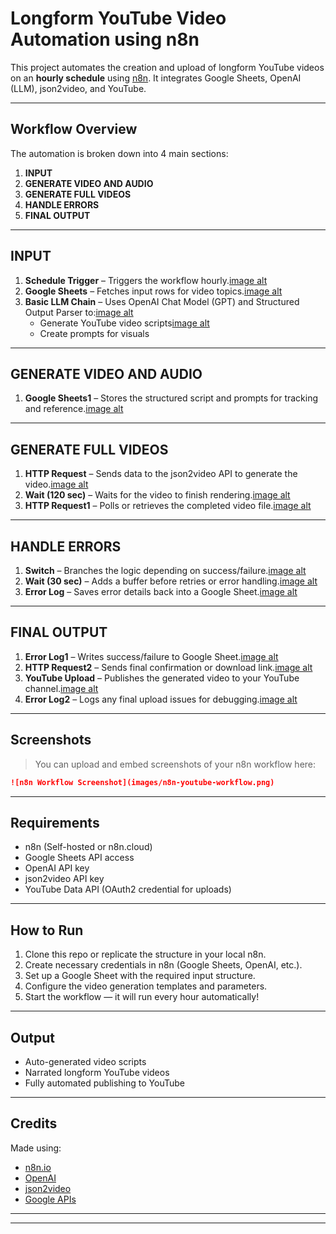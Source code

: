 #  Longform YouTube Video Automation using n8n

This project automates the creation and upload of longform YouTube videos on an **hourly schedule** using [n8n](https://n8n.io/). It integrates Google Sheets, OpenAI (LLM), json2video, and YouTube.

---

##  Workflow Overview

The automation is broken down into 4 main sections:

1. **INPUT**  
2. **GENERATE VIDEO AND AUDIO**  
3. **GENERATE FULL VIDEOS**  
4. **HANDLE ERRORS**  
5. **FINAL OUTPUT**

---

## INPUT

1. **Schedule Trigger** – Triggers the workflow hourly.[image alt](image_https://github.com/adaezeilo/youtube-ai-agent/blob/72ca42cd3bc2573c90b09bb11727189af096ba53/schedule%20trig.png)
2. **Google Sheets** – Fetches input rows for video topics.[image alt](img_https://github.com/adaezeilo/youtube-ai-agent/blob/1f84ea414ed980b1398ce59c5fd9c02d9d9f7ad5/google%20sheets.png)
3. **Basic LLM Chain** – Uses OpenAI Chat Model (GPT) and Structured Output Parser to:[image alt](image_https://github.com/adaezeilo/youtube-ai-agent/blob/5bffc6c18f14101beee7300eb2aef0254aecf18c/basic%20llm%20chain.png)
   - Generate YouTube video scripts[image alt](image_https://github.com/adaezeilo/youtube-ai-agent/blob/9c3a219d234ab1bb4d9d7267cd776b98a147806c/idea.png)
   - Create prompts for visuals

---

## GENERATE VIDEO AND AUDIO

1. **Google Sheets1** – Stores the structured script and prompts for tracking and reference.[image alt](image_https://github.com/adaezeilo/youtube-ai-agent/blob/80757d0c34185fb85b50c0e1b8292d8179b61161/google%20sheet1.png)

---

## GENERATE FULL VIDEOS

1. **HTTP Request** – Sends data to the json2video API to generate the video.[image alt](image_https://github.com/adaezeilo/youtube-ai-agent/blob/8182ce896f6f9d1b643ccb244f7b38a4a22d4f53/http%20request.png)
2. **Wait (120 sec)** – Waits for the video to finish rendering.[image alt](img_https://github.com/adaezeilo/youtube-ai-agent/blob/f69882315fcc675e9a8486e8b518b126e392e3b9/wait(120).png)
3. **HTTP Request1** – Polls or retrieves the completed video file.[image alt](image_https://github.com/adaezeilo/youtube-ai-agent/blob/2c46b48c03660bb23732452ecfd5e39527a17c25/Http%20request1.png)

---

## HANDLE ERRORS

1. **Switch** – Branches the logic depending on success/failure.[image alt](image_https://github.com/adaezeilo/youtube-ai-agent/blob/f226cb09cca4edd7d6eabc5cecd74e4ef001424a/switch.png)
2. **Wait (30 sec)** – Adds a buffer before retries or error handling.[image alt](image_https://github.com/adaezeilo/youtube-ai-agent/blob/a6d0e6effdf1913d22a2e8013caa47b494b2dfe8/wait(30).png)
3. **Error Log** – Saves error details back into a Google Sheet.[image alt](image_https://github.com/adaezeilo/youtube-ai-agent/blob/b6c4651eeb4a8a5b09c50c77426fe64321b0e7ed/Error%20log.png)

---

## FINAL OUTPUT

1. **Error Log1** – Writes success/failure to Google Sheet.[image alt](image_https://github.com/adaezeilo/youtube-ai-agent/blob/a428c9f07e2538e994f33dcbe6df3ba96b0aa0c0/error%20log1.png)
2. **HTTP Request2** – Sends final confirmation or download link.[image alt](image-https://github.com/adaezeilo/youtube-ai-agent/blob/210a63621fb12bce8f9ede041f34c645d65021bf/http%20request2.png)
3. **YouTube Upload** – Publishes the generated video to your YouTube channel.[image alt](image_https://github.com/adaezeilo/youtube-ai-agent/blob/433fa33535f3ca44ae7aa394d7b0276c694178dc/YOUTUBE.png)
4. **Error Log2** – Logs any final upload issues for debugging.[image alt](image_https://github.com/adaezeilo/youtube-ai-agent/blob/1131b7c52ca2a86975ff569d98439d4e880eb00d/ERROR%20LOG2.png)

---

## Screenshots

> You can upload and embed screenshots of your n8n workflow here:

```markdown
![n8n Workflow Screenshot](images/n8n-youtube-workflow.png)
```

---

## Requirements

- n8n (Self-hosted or n8n.cloud)
- Google Sheets API access
- OpenAI API key
- json2video API key
- YouTube Data API (OAuth2 credential for uploads)

---

##  How to Run

1. Clone this repo or replicate the structure in your local n8n.
2. Create necessary credentials in n8n (Google Sheets, OpenAI, etc.).
3. Set up a Google Sheet with the required input structure.
4. Configure the video generation templates and parameters.
5. Start the workflow — it will run every hour automatically!

---

##  Output

- Auto-generated video scripts
- Narrated longform YouTube videos
- Fully automated publishing to YouTube

---

## Credits

Made using:
- [n8n.io](https://n8n.io/)
- [OpenAI](https://platform.openai.com/)
- [json2video](https://json2video.com/)
- [Google APIs](https://console.cloud.google.com/)

---



---

